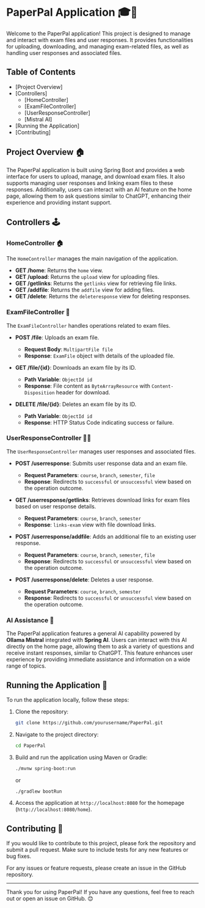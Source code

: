 # PaperPal Application 🎓📁

Welcome to the PaperPal application! This project is designed to manage and interact with exam files and user responses. It provides functionalities for uploading, downloading, and managing exam-related files, as well as handling user responses and associated files.

## Table of Contents

- [Project Overview]
- [Controllers]
  - [HomeController]
  - [ExamFileController]
  - [UserResponseController]
  - [Mistral AI]
- [Running the Application]
- [Contributing]

## Project Overview 🏠

The PaperPal application is built using Spring Boot and provides a web interface for users to upload, manage, and download exam files. It also supports managing user responses and linking exam files to these responses. Additionally, users can interact with an AI feature on the home page, allowing them to ask questions similar to ChatGPT, enhancing their experience and providing instant support.

## Controllers 🕹️

### HomeController 🏠

The `HomeController` manages the main navigation of the application.

- **GET /home**: Returns the `home` view.
- **GET /upload**: Returns the `upload` view for uploading files.
- **GET /getlinks**: Returns the `getlinks` view for retrieving file links.
- **GET /addfile**: Returns the `addfile` view for adding files.
- **GET /delete**: Returns the `deleteresponse` view for deleting responses.


### ExamFileController 📄

The `ExamFileController` handles operations related to exam files.

- **POST /file**: Uploads an exam file.
  - **Request Body**: `MultipartFile file`
  - **Response**: `ExamFile` object with details of the uploaded file.

- **GET /file/{id}**: Downloads an exam file by its ID.
  - **Path Variable**: `ObjectId id`
  - **Response**: File content as `ByteArrayResource` with `Content-Disposition` header for download.

- **DELETE /file/{id}**: Deletes an exam file by its ID.
  - **Path Variable**: `ObjectId id`
  - **Response**: HTTP Status Code indicating success or failure.

### UserResponseController 🧑‍🎓

The `UserResponseController` manages user responses and associated files.

- **POST /userresponse**: Submits user response data and an exam file.
  - **Request Parameters**: `course`, `branch`, `semester`, `file`
  - **Response**: Redirects to `successful` or `unsuccessful` view based on the operation outcome.

- **GET /userresponse/getlinks**: Retrieves download links for exam files based on user response details.
  - **Request Parameters**: `course`, `branch`, `semester`
  - **Response**: `links-exam` view with file download links.

- **POST /userresponse/addfile**: Adds an additional file to an existing user response.
  - **Request Parameters**: `course`, `branch`, `semester`, `file`
  - **Response**: Redirects to `successful` or `unsuccessful` view based on the operation outcome.

- **POST /userresponse/delete**: Deletes a user response.
  - **Request Parameters**: `course`, `branch`, `semester`
  - **Response**: Redirects to `successful` or `unsuccessful` view based on the operation outcome.


### AI Assistance 🤖

The PaperPal application features a general AI capability powered by **Ollama Mistral** integrated with **Spring AI**. Users can interact with this AI directly on the home page, allowing them to ask a variety of questions and receive instant responses, similar to ChatGPT. This feature enhances user experience by providing immediate assistance and information on a wide range of topics.


## Running the Application 🚀

To run the application locally, follow these steps:

1. Clone the repository:

    ```sh
    git clone https://github.com/yourusername/PaperPal.git
    ```

2. Navigate to the project directory:

    ```sh
    cd PaperPal
    ```

3. Build and run the application using Maven or Gradle:

    ```sh
    ./mvnw spring-boot:run
    ```

    or

    ```sh
    ./gradlew bootRun
    ```

4. Access the application at `http://localhost:8080` for the homepage (`http://localhost:8080/home`).

## Contributing 🤝

If you would like to contribute to this project, please fork the repository and submit a pull request. Make sure to include tests for any new features or bug fixes.

For any issues or feature requests, please create an issue in the GitHub repository.

---

Thank you for using PaperPal! If you have any questions, feel free to reach out or open an issue on GitHub. 😊
